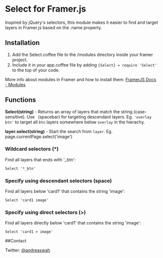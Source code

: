 # Select for Framer.js

Inspired by jQuery's selectors, this module makes it easier to find and target layers in Framer.js based on the .name property.

## Installation

1. Add the Select.coffee file to the /modules directory inside your framer project.
2. Include it in your app.coffee file by adding ```{Select} = require 'Select'``` to the top of your code.

More info about modules in Framer and how to install them: [FramerJS Docs - Modules](http://framerjs.com/docs/#modules.modules)

## Functions

**Select(string)** -
Returns an array of layers that match the string (case-sensitive). Use ``` ```(spacebar) for targeting descendant layers. Eg. ```'overlay btn'``` to target all ```btn``` layers somewhere below ```overlay``` in the hierachy.

**layer.select(string)** -
Start the search from ```layer```. Eg. page.currentPage.select('image')

### Wildcard selectors (*)

Find all layers that ends with '_btn':

    Select '*_btn'

### Specify using descendant selectors (space)

Find all layers below 'card1' that contains the string 'image':

    Select 'card1 image'

### Specify using direct selectors (>)

Find all layers directly below 'card1' that contains the string 'image':

    Select 'card1 > image'
    

##Contact

Twitter: [@andreaswah](http://twitter.com/andreaswah)
